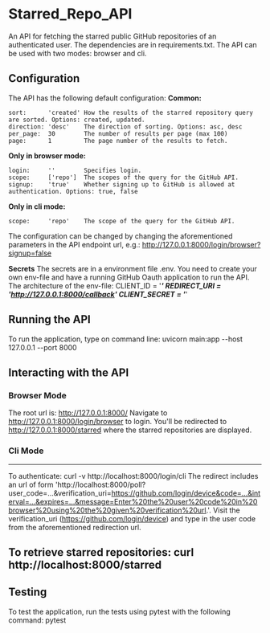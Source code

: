 # Starred_Repo_API
An API for fetching the starred public GitHub repositories of an authenticated user.
The dependencies are in requirements.txt.
The API can be used with two modes: browser and cli.

## Configuration
The API has the following default configuration:
**Common:**
```
sort:      'created' How the results of the starred repository query are sorted. Options: created, updated.
direction: 'desc'    The direction of sorting. Options: asc, desc
per_page:  30        The number of results per page (max 100)
page:      1         The page number of the results to fetch.
```
**Only in browser mode:**
```
login:     ''        Specifies login.
scope:     ['repo']  The scopes of the query for the GitHub API.
signup:    'true'    Whether signing up to GitHub is allowed at authentication. Options: true, false
```
**Only in cli mode:**
```
scope:     'repo'    The scope of the query for the GitHub API.
```
The configuration can be changed by changing the aforementioned parameters in the API endpoint url, e.g.:
http://127.0.0.1:8000/login/browser?signup=false


**Secrets**
The secrets are in a environment file .env. You need to create your own env-file and have a running GitHub Oauth application to run the API.
The architecture of the env-file:
CLIENT_ID = '***'
REDIRECT_URI = 'http://127.0.0.1:8000/callback'
CLIENT_SECRET = '***'

## Running the API
To run the application, type on command line:
uvicorn main:app --host 127.0.0.1 --port 8000

## Interacting with the API

### Browser Mode
The root url is: http://127.0.0.1:8000/
Navigate to http://127.0.0.1:8000/login/browser to login. You'll be redirected to http://127.0.0.1:8000/starred where the starred repositories are displayed.

### Cli Mode
-----
To authenticate: curl -v http://localhost:8000/login/cli
The redirect includes an url of form 'http://localhost:8000/poll?user_code=...&verification_uri=https://github.com/login/device&code=...&interval=...&expires=...&message=Enter%20the%20user%20code%20in%20browser%20using%20the%20given%20verification%20url.'.
Visit the verification_uri (https://github.com/login/device) and type in the user code from the aforementioned redirection url.

To retrieve starred repositories: curl http://localhost:8000/starred
------


## Testing
To test the application, run the tests using pytest with the following command:
pytest
